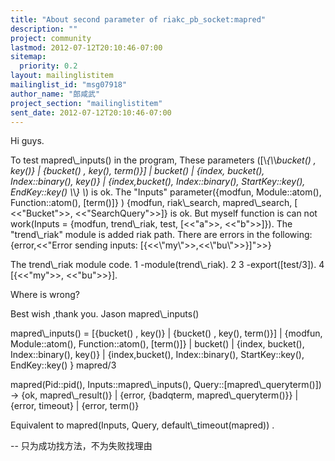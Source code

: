 ```yaml
---
title: "About second parameter of riakc_pb_socket:mapred"
description: ""
project: community
lastmod: 2012-07-12T20:10:46-07:00
sitemap:
  priority: 0.2
layout: mailinglistitem
mailinglist_id: "msg07918"
author_name: "郎咸武"
project_section: "mailinglistitem"
sent_date: 2012-07-12T20:10:46-07:00
---
```



Hi guys.

To test mapred\\_inputs() in the program, These parameters
([\\*{\\*\\*bucket()
, 
key()}
| 
{bucket()
, 
key(),
term()}] | 
bucket()
 | {index, 
bucket(),
Index::binary(),
key()}
| 
{index,bucket(),
Index::binary(),
StartKey::key(),
EndKey::key()
\\*\\*} \\*) is ok.
The "Inputs" parameter({modfun, Module::atom(), Function::atom(), [term()]}
 ) {modfun, riak\\_search, mapred\\_search, [ &lt;&lt;"Bucket"&gt;&gt;,
&lt;&lt;"SearchQuery"&gt;&gt;]} is ok.
But myself function is can not work(Inputs = {modfun, trend\\_riak, test,
[&lt;&lt;"a"&gt;&gt;, &lt;&lt;"b"&gt;&gt;]}). The "trend\\_riak" module is added riak path.
There are errors in the following:
{error,&lt;&lt;"Error sending inputs: [{&lt;&lt;\\"my\\"&gt;&gt;,&lt;&lt;\\"bu\\"&gt;&gt;}]"&gt;&gt;}

The trend\\_riak module code.
 1 -module(trend\\_riak).
 2
 3 -export([test/3]).
 4 [{&lt;&lt;"my"&gt;&gt;, &lt;&lt;"bu"&gt;&gt;}].

Where is wrong?

Best wish ,thank you.
Jason
mapred\\_inputs()

mapred\\_inputs() =
[{bucket()
, 
key()}
| 
{bucket()
, 
key(),
term()}] | {modfun, Module::atom(), Function::atom(), [term()]} |
bucket()
|
{index, 
bucket(),
Index::binary(),
key()}
| 
{index,bucket(),
Index::binary(),
StartKey::key(),
EndKey::key()
}
mapred/3

mapred(Pid::pid(),
Inputs::mapred\\_inputs(),
Query::[mapred\\_queryterm()])
-&gt; {ok, 
mapred\\_result()}
| {error, {badqterm,
mapred\\_queryterm()}}
| {error, timeout} | {error, term()}

Equivalent to mapred(Inputs, Query,
default\\_timeout(mapred))
.

-- 
只为成功找方法，不为失败找理由
